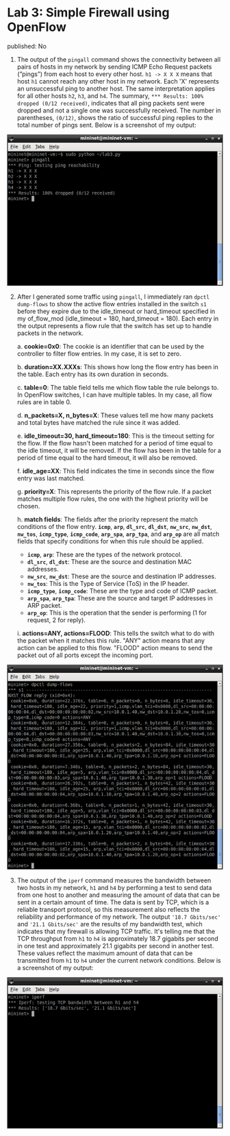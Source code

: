 # Lab 3: Simple Firewall using OpenFlow

published: No

1. The output of the `pingall` command shows the connectivity between all pairs of hosts in my network by sending ICMP Echo Request packets (”pings”) from each host to every other host. `h1 -> X X X` means that host `h1` cannot reach any other host in my network. Each 'X' represents an unsuccessful ping to another host. The same interpretation applies for all other hosts `h2`, `h3`, and `h4`. The summary, `*** Results: 100% dropped (0/12 received)`, indicates that all ping packets sent were dropped and not a single one was successfully received. The number in parentheses, `(0/12)`, shows the ratio of successful ping replies to the total number of pings sent. Below is a screenshot of my output:

![Untitled.png](Lab%203%20Simple%20Firewall%20using%20OpenFlow%2017cd1b68d0b9463388c6f4384d983480/Untitled.png)

2. After I generated some traffic using `pingall`, I immediately ran `dpctl dump-flows` to show the active flow entries installed in the switch `s1` before they expire due to the idle_timeout or hard_timeout specified in my of_flow_mod (idle_timeout = 180, hard_timeout = 180).  Each entry in the output represents a flow rule that the switch has set up to handle packets in the network.
    
    a. **cookie=0x0**: The cookie is an identifier that can be used by the controller to filter flow entries. In my case, it is set to zero.
    
    b. **duration=XX.XXXs**: This shows how long the flow entry has been in the table. Each entry has its own duration in seconds.
    
    c. **table=0**: The table field tells me which flow table the rule belongs to. In OpenFlow switches, I can have multiple tables. In my case, all flow rules are in table 0.
    
    d. **n_packets=X, n_bytes=X**: These values tell me how many packets and total bytes have matched the rule since it was added.
    
    e. **idle_timeout=30, hard_timeout=180**: This is the timeout setting for the flow. If the flow hasn't been matched for a period of time equal to the idle timeout, it will be removed. If the flow has been in the table for a period of time equal to the hard timeout, it will also be removed.
    
    f. **idle_age=XX**: This field indicates the time in seconds since the flow entry was last matched.
    
    g. **priority=X**: This represents the priority of the flow rule. If a packet matches multiple flow rules, the one with the highest priority will be chosen.
    
    h. **match fields**: The fields after the priority represent the match conditions of the flow entry. **`icmp`**, **`arp`**, **`dl_src`**, **`dl_dst`**, **`nw_src`**, **`nw_dst`**, **`nw_tos`**, **`icmp_type`**, **`icmp_code`**, **`arp_spa`**, **`arp_tpa`**, and **`arp_op`** are all match fields that specify conditions for when this rule should be applied.
    
    - **`icmp`**, **`arp`**: These are the types of the network protocol.
    - **`dl_src`**, **`dl_dst`**: These are the source and destination MAC addresses.
    - **`nw_src`**, **`nw_dst`**: These are the source and destination IP addresses.
    - **`nw_tos`**: This is the Type of Service (ToS) in the IP header.
    - **`icmp_type`**, **`icmp_code`**: These are the type and code of ICMP packet.
    - **`arp_spa`**, **`arp_tpa`**: These are the source and target IP addresses in ARP packet.
    - **`arp_op`**: This is the operation that the sender is performing (1 for request, 2 for reply).
    
    i. **actions=ANY, actions=FLOOD**: This tells the switch what to do with the packet when it matches this rule. "ANY" action means that any action can be applied to this flow. "FLOOD" action means to send the packet out of all ports except the incoming port.
    

![Untitled](Lab%203%20Simple%20Firewall%20using%20OpenFlow%2017cd1b68d0b9463388c6f4384d983480/Untitled%201.png)

3. The output of the `iperf` command measures the bandwidth between two hosts in my network, `h1` and `h4` by performing a test to send data from one host to another and measuring the amount of data that can be sent in a certain amount of time. The data is sent by TCP, which is a reliable transport protocol, so this measurement also reflects the reliability and performance of my network. The output `'18.7 Gbits/sec'` and `'21.1 Gbits/sec'` are the results of my bandwidth test, which indicates that my firewall is allowing TCP traffic. It's telling me that the TCP throughput from `h1` to `h4` is approximately 18.7 gigabits per second in one test and approximately 21.1 gigabits per second in another test. These values reflect the maximum amount of data that can be transmitted from `h1` to `h4` under the current network conditions. Below is a screenshot of my output:

![Untitled](Lab%203%20Simple%20Firewall%20using%20OpenFlow%2017cd1b68d0b9463388c6f4384d983480/Untitled%202.png)